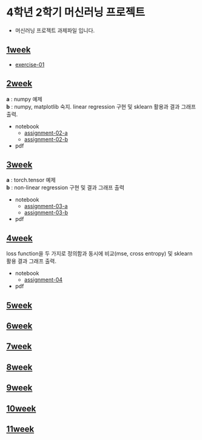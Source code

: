 # 4학년 2학기 머신러닝 프로젝트

- 머신러닝 프로젝트 과제파일 입니다.

## [1week](https://github.com/minjoong507/Machine-learning-project/tree/master/1week)
- [exercise-01](https://github.com/minjoong507/Machine-learning-project/blob/master/1week/%EC%A0%95%EB%AF%BC%EC%A4%80%20-%20exercise-01.ipynb)
## [2week](https://github.com/minjoong507/Machine-learning-project/tree/master/2week)
**a** : numpy 예제 <br/>
**b** : numpy, matplotlib 숙지. linear regression 구현 및 sklearn 활용과 결과 그래프 출력.
- notebook
  - [assignment-02-a](https://github.com/minjoong507/Machine-learning-project/blob/master/2week/notebook/assignment-02-a.ipynb)
  - [assignment-02-b](https://github.com/minjoong507/Machine-learning-project/blob/master/2week/notebook/assignment-02-b.ipynb)
- pdf

## [3week](https://github.com/minjoong507/Machine-learning-project/tree/master/3week)
**a** : torch.tensor 예제 <br/>
**b** : non-linear regression 구현 및 결과 그래프 출력
- notebook
  - [assignment-03-a](https://github.com/minjoong507/Machine-learning-project/blob/master/3week/notebook/assignment-03-a.ipynb)
  - [assignment-03-b](https://github.com/minjoong507/Machine-learning-project/blob/master/3week/notebook/assignment-03-b.ipynb) 
- pdf

## [4week](https://github.com/minjoong507/Machine-learning-project/tree/master/4week)
loss function을 두 가지로 정의함과 동시에 비교(mse, cross entropy) 및 sklearn 활용 결과 그래프 출력.
- notebook
  - [assignment-04](https://github.com/minjoong507/Machine-learning-project/blob/master/4week/notebook/assignment-04.ipynb)
- pdf

## [5week](https://github.com/minjoong507/Machine-learning-project/tree/master/5week)
## [6week](https://github.com/minjoong507/Machine-learning-project/tree/master/6week)
## [7week](https://github.com/minjoong507/Machine-learning-project/tree/master/7week)
## [8week](https://github.com/minjoong507/Machine-learning-project/tree/master/8week)
## [9week](https://github.com/minjoong507/Machine-learning-project/tree/master/9week)
## [10week](https://github.com/minjoong507/Machine-learning-project/tree/master/10week)
## [11week](https://github.com/minjoong507/Machine-learning-project/tree/master/11week)

